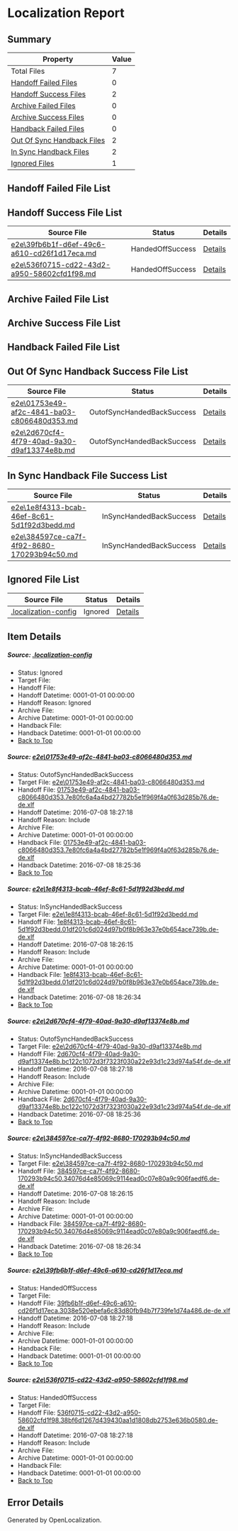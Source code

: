 # <a name='report-top'></a> Localization Report

## Summary
 Property | Value 
 -------- | ----- 
 Total Files | 7
[ Handoff Failed Files ](#handoff-failed-list)| 0
[ Handoff Success Files ](#handoff-success-list)| 2
[ Archive Failed Files ](#archive-failed-list)| 0
[ Archive Success Files ](#archive-success-list)| 0
[ Handback Failed Files ](#handback-failed-list)| 0
[ Out Of Sync Handback Files ](#outofsync-handback-success-list)| 2
[ In Sync Handback Files ](#insync-handback-success-list)| 2
[ Ignored Files ](#ignored-list)| 1

## <a name='handoff-failed-list'></a> Handoff Failed File List

## <a name='handoff-success-list'></a> Handoff Success File List
 Source File | Status | Details 
 ----------- | ------ | ------- 
 [e2e\39fb6b1f-d6ef-49c6-a610-cd26f1d17eca.md](https://github.com/OpenLocalizationTestOrg/oltest/blob/86c282dd015ddc8685a007a6af8dccd3058a07f9/e2e/39fb6b1f-d6ef-49c6-a610-cd26f1d17eca.md) | HandedOffSuccess | [Details](#c24f5a55bdbab403fd69f2f6792cec9fcee435cf5)
 [e2e\536f0715-cd22-43d2-a950-58602cfd1f98.md](https://github.com/OpenLocalizationTestOrg/oltest/blob/df305bf59af389b46152722a824b8eec3e90e574/e2e/536f0715-cd22-43d2-a950-58602cfd1f98.md) | HandedOffSuccess | [Details](#033768ec20857433da66f6ba66b70c6c325da49c6)

## <a name='archive-failed-list'></a> Archive Failed File List

## <a name='archive-success-list'></a> Archive Success File List

## <a name='handback-failed-list'></a> Handback Failed File List

## <a name='outofsync-handback-success-list'></a> Out Of Sync Handback Success File List
 Source File | Status | Details 
 ----------- | ------ | ------- 
 [e2e\01753e49-af2c-4841-ba03-c8066480d353.md](https://github.com/OpenLocalizationTestOrg/oltest/blob/3424701a7f7e5f078f084a8f0128942163a1ca95/e2e/01753e49-af2c-4841-ba03-c8066480d353.md) | OutofSyncHandedBackSuccess | [Details](#6d10b98951bbffc055f504818a515af7ccbd8ae31)
 [e2e\2d670cf4-4f79-40ad-9a30-d9af13374e8b.md](https://github.com/OpenLocalizationTestOrg/oltest/blob/3424701a7f7e5f078f084a8f0128942163a1ca95/e2e/2d670cf4-4f79-40ad-9a30-d9af13374e8b.md) | OutofSyncHandedBackSuccess | [Details](#5e945abcee7302c4a3c1cf6de32947694f038ff73)

## <a name='insync-handback-success-list'></a> In Sync Handback File Success List
 Source File | Status | Details 
 ----------- | ------ | ------- 
 [e2e\1e8f4313-bcab-46ef-8c61-5d1f92d3bedd.md](https://github.com/OpenLocalizationTestOrg/oltest/blob/6cfad7c782839ca63b1986276586d1230cdaa0d3/e2e/1e8f4313-bcab-46ef-8c61-5d1f92d3bedd.md) | InSyncHandedBackSuccess | [Details](#c485d5863dca482a7381872c211cdacc0560a0782)
 [e2e\384597ce-ca7f-4f92-8680-170293b94c50.md](https://github.com/OpenLocalizationTestOrg/oltest/blob/6cfad7c782839ca63b1986276586d1230cdaa0d3/e2e/384597ce-ca7f-4f92-8680-170293b94c50.md) | InSyncHandedBackSuccess | [Details](#a54943143a9b6a5183c05fa3e713fb82ba18144d4)

## <a name='ignored-list'></a> Ignored File List
 Source File | Status | Details 
 ----------- | ------ | ------- 
 [.localization-config](https://github.com/OpenLocalizationTestOrg/oltest/blob/df305bf59af389b46152722a824b8eec3e90e574/.localization-config) | Ignored | [Details](#3d4f252ac210baf56311d7e97dcc2db10974dbd20)

## Item Details
##### <a name='3d4f252ac210baf56311d7e97dcc2db10974dbd20'></a> Source: [.localization-config](https://github.com/OpenLocalizationTestOrg/oltest/blob/df305bf59af389b46152722a824b8eec3e90e574/.localization-config)
* Status: Ignored
* Target File: 
* Handoff File: 
* Handoff Datetime: 0001-01-01 00:00:00
* Handoff Reason: Ignored
* Archive File: 
* Archive Datetime: 0001-01-01 00:00:00
* Handback File: 
* Handback Datetime: 0001-01-01 00:00:00
* [Back to Top](#report-top)

##### <a name='6d10b98951bbffc055f504818a515af7ccbd8ae31'></a> Source: [e2e\01753e49-af2c-4841-ba03-c8066480d353.md](https://github.com/OpenLocalizationTestOrg/oltest/blob/3424701a7f7e5f078f084a8f0128942163a1ca95/e2e/01753e49-af2c-4841-ba03-c8066480d353.md)
* Status: OutofSyncHandedBackSuccess
* Target File: [e2e\01753e49-af2c-4841-ba03-c8066480d353.md](https://github.com/OpenLocalizationTestOrg/oltest-dede-fly/blob/7b8022f9904225a75960cdb191149c2258442689/e2e/01753e49-af2c-4841-ba03-c8066480d353.md)
* Handoff File: [01753e49-af2c-4841-ba03-c8066480d353.7e80fc6a4a4bd27782b5e1f969f4a0f63d285b76.de-de.xlf](https://github.com/OpenLocalizationTestOrg/olhandoff-e2e/blob/ea54335f60850e8c9cf1ebfa550f3db3e1914526/ol-handoff/OpenLocalizationTestOrg/oltest-dede-fly/ci/ht/01753e49-af2c-4841-ba03-c8066480d353.7e80fc6a4a4bd27782b5e1f969f4a0f63d285b76.de-de.xlf)
* Handoff Datetime: 2016-07-08 18:27:18
* Handoff Reason: Include
* Archive File: 
* Archive Datetime: 0001-01-01 00:00:00
* Handback File: [01753e49-af2c-4841-ba03-c8066480d353.7e80fc6a4a4bd27782b5e1f969f4a0f63d285b76.de-de.xlf](https://github.com/OpenLocalizationTestOrg/olhandback-e2e/blob/78bfb837b474ffe3ca799c3f7679cf7816d5ebd9/ol-handback/OpenLocalizationTestOrg/oltest-dede-fly/ci/high/01753e49-af2c-4841-ba03-c8066480d353.7e80fc6a4a4bd27782b5e1f969f4a0f63d285b76.de-de.xlf)
* Handback Datetime: 2016-07-08 18:25:36
* [Back to Top](#report-top)

##### <a name='c485d5863dca482a7381872c211cdacc0560a0782'></a> Source: [e2e\1e8f4313-bcab-46ef-8c61-5d1f92d3bedd.md](https://github.com/OpenLocalizationTestOrg/oltest/blob/6cfad7c782839ca63b1986276586d1230cdaa0d3/e2e/1e8f4313-bcab-46ef-8c61-5d1f92d3bedd.md)
* Status: InSyncHandedBackSuccess
* Target File: [e2e\1e8f4313-bcab-46ef-8c61-5d1f92d3bedd.md](https://github.com/OpenLocalizationTestOrg/oltest-dede-fly/blob/19301aa775c016649d05bd5aae94fd676a2d2cbf/e2e/1e8f4313-bcab-46ef-8c61-5d1f92d3bedd.md)
* Handoff File: [1e8f4313-bcab-46ef-8c61-5d1f92d3bedd.01df201c6d024d97b0f8b963e37e0b654ace739b.de-de.xlf](https://github.com/OpenLocalizationTestOrg/olhandoff-e2e/blob/fafdb22313c9db6b4e1bb37d134e5a28522d5326/ol-handoff/OpenLocalizationTestOrg/oltest-dede-fly/ci/ht/1e8f4313-bcab-46ef-8c61-5d1f92d3bedd.01df201c6d024d97b0f8b963e37e0b654ace739b.de-de.xlf)
* Handoff Datetime: 2016-07-08 18:26:15
* Handoff Reason: Include
* Archive File: 
* Archive Datetime: 0001-01-01 00:00:00
* Handback File: [1e8f4313-bcab-46ef-8c61-5d1f92d3bedd.01df201c6d024d97b0f8b963e37e0b654ace739b.de-de.xlf](https://github.com/OpenLocalizationTestOrg/olhandback-e2e/blob/da47e71652562f3bd6f48da9843e345cbd070e69/ol-handback/OpenLocalizationTestOrg/oltest-dede-fly/ci/ht/1e8f4313-bcab-46ef-8c61-5d1f92d3bedd.01df201c6d024d97b0f8b963e37e0b654ace739b.de-de.xlf)
* Handback Datetime: 2016-07-08 18:26:34
* [Back to Top](#report-top)

##### <a name='5e945abcee7302c4a3c1cf6de32947694f038ff73'></a> Source: [e2e\2d670cf4-4f79-40ad-9a30-d9af13374e8b.md](https://github.com/OpenLocalizationTestOrg/oltest/blob/3424701a7f7e5f078f084a8f0128942163a1ca95/e2e/2d670cf4-4f79-40ad-9a30-d9af13374e8b.md)
* Status: OutofSyncHandedBackSuccess
* Target File: [e2e\2d670cf4-4f79-40ad-9a30-d9af13374e8b.md](https://github.com/OpenLocalizationTestOrg/oltest-dede-fly/blob/7b8022f9904225a75960cdb191149c2258442689/e2e/2d670cf4-4f79-40ad-9a30-d9af13374e8b.md)
* Handoff File: [2d670cf4-4f79-40ad-9a30-d9af13374e8b.bc122c1072d3f7323f030a22e93d1c23d974a54f.de-de.xlf](https://github.com/OpenLocalizationTestOrg/olhandoff-e2e/blob/ea54335f60850e8c9cf1ebfa550f3db3e1914526/ol-handoff/OpenLocalizationTestOrg/oltest-dede-fly/ci/ht/2d670cf4-4f79-40ad-9a30-d9af13374e8b.bc122c1072d3f7323f030a22e93d1c23d974a54f.de-de.xlf)
* Handoff Datetime: 2016-07-08 18:27:18
* Handoff Reason: Include
* Archive File: 
* Archive Datetime: 0001-01-01 00:00:00
* Handback File: [2d670cf4-4f79-40ad-9a30-d9af13374e8b.bc122c1072d3f7323f030a22e93d1c23d974a54f.de-de.xlf](https://github.com/OpenLocalizationTestOrg/olhandback-e2e/blob/78bfb837b474ffe3ca799c3f7679cf7816d5ebd9/ol-handback/OpenLocalizationTestOrg/oltest-dede-fly/ci/high/2d670cf4-4f79-40ad-9a30-d9af13374e8b.bc122c1072d3f7323f030a22e93d1c23d974a54f.de-de.xlf)
* Handback Datetime: 2016-07-08 18:25:36
* [Back to Top](#report-top)

##### <a name='a54943143a9b6a5183c05fa3e713fb82ba18144d4'></a> Source: [e2e\384597ce-ca7f-4f92-8680-170293b94c50.md](https://github.com/OpenLocalizationTestOrg/oltest/blob/6cfad7c782839ca63b1986276586d1230cdaa0d3/e2e/384597ce-ca7f-4f92-8680-170293b94c50.md)
* Status: InSyncHandedBackSuccess
* Target File: [e2e\384597ce-ca7f-4f92-8680-170293b94c50.md](https://github.com/OpenLocalizationTestOrg/oltest-dede-fly/blob/19301aa775c016649d05bd5aae94fd676a2d2cbf/e2e/384597ce-ca7f-4f92-8680-170293b94c50.md)
* Handoff File: [384597ce-ca7f-4f92-8680-170293b94c50.34076d4e85069c9114ead0c07e80a9c906faedf6.de-de.xlf](https://github.com/OpenLocalizationTestOrg/olhandoff-e2e/blob/fafdb22313c9db6b4e1bb37d134e5a28522d5326/ol-handoff/OpenLocalizationTestOrg/oltest-dede-fly/ci/ht/384597ce-ca7f-4f92-8680-170293b94c50.34076d4e85069c9114ead0c07e80a9c906faedf6.de-de.xlf)
* Handoff Datetime: 2016-07-08 18:26:15
* Handoff Reason: Include
* Archive File: 
* Archive Datetime: 0001-01-01 00:00:00
* Handback File: [384597ce-ca7f-4f92-8680-170293b94c50.34076d4e85069c9114ead0c07e80a9c906faedf6.de-de.xlf](https://github.com/OpenLocalizationTestOrg/olhandback-e2e/blob/da47e71652562f3bd6f48da9843e345cbd070e69/ol-handback/OpenLocalizationTestOrg/oltest-dede-fly/ci/ht/384597ce-ca7f-4f92-8680-170293b94c50.34076d4e85069c9114ead0c07e80a9c906faedf6.de-de.xlf)
* Handback Datetime: 2016-07-08 18:26:34
* [Back to Top](#report-top)

##### <a name='c24f5a55bdbab403fd69f2f6792cec9fcee435cf5'></a> Source: [e2e\39fb6b1f-d6ef-49c6-a610-cd26f1d17eca.md](https://github.com/OpenLocalizationTestOrg/oltest/blob/86c282dd015ddc8685a007a6af8dccd3058a07f9/e2e/39fb6b1f-d6ef-49c6-a610-cd26f1d17eca.md)
* Status: HandedOffSuccess
* Target File: 
* Handoff File: [39fb6b1f-d6ef-49c6-a610-cd26f1d17eca.3038e520ebefa6c83d80fb94b7f739fe1d74a486.de-de.xlf](https://github.com/OpenLocalizationTestOrg/olhandoff-e2e/blob/ea54335f60850e8c9cf1ebfa550f3db3e1914526/ol-handoff/OpenLocalizationTestOrg/oltest-dede-fly/ci/ht/39fb6b1f-d6ef-49c6-a610-cd26f1d17eca.3038e520ebefa6c83d80fb94b7f739fe1d74a486.de-de.xlf)
* Handoff Datetime: 2016-07-08 18:27:18
* Handoff Reason: Include
* Archive File: 
* Archive Datetime: 0001-01-01 00:00:00
* Handback File: 
* Handback Datetime: 0001-01-01 00:00:00
* [Back to Top](#report-top)

##### <a name='033768ec20857433da66f6ba66b70c6c325da49c6'></a> Source: [e2e\536f0715-cd22-43d2-a950-58602cfd1f98.md](https://github.com/OpenLocalizationTestOrg/oltest/blob/df305bf59af389b46152722a824b8eec3e90e574/e2e/536f0715-cd22-43d2-a950-58602cfd1f98.md)
* Status: HandedOffSuccess
* Target File: 
* Handoff File: [536f0715-cd22-43d2-a950-58602cfd1f98.38bf6d1267d439430aa1d1808db2753e636b0580.de-de.xlf](https://github.com/OpenLocalizationTestOrg/olhandoff-e2e/blob/ea54335f60850e8c9cf1ebfa550f3db3e1914526/ol-handoff/OpenLocalizationTestOrg/oltest-dede-fly/ci/ht/536f0715-cd22-43d2-a950-58602cfd1f98.38bf6d1267d439430aa1d1808db2753e636b0580.de-de.xlf)
* Handoff Datetime: 2016-07-08 18:27:18
* Handoff Reason: Include
* Archive File: 
* Archive Datetime: 0001-01-01 00:00:00
* Handback File: 
* Handback Datetime: 0001-01-01 00:00:00
* [Back to Top](#report-top)


## Error Details

Generated by OpenLocalization.
